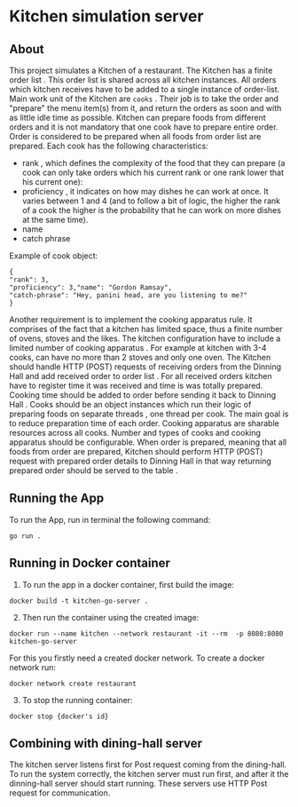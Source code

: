 # Kitchen simulation server

## About
This project simulates a Kitchen of a restaurant. The Kitchen has a finite order list . This order list is shared across all kitchen instances. All orders which kitchen receives have to be added to a single instance of order-list. Main work unit of the Kitchen are `cooks` . Their job is to take the order and "prepare" the menu item(s) from it, and return the orders as soon and with as little idle time as possible. Kitchen can prepare foods from different orders and it is not mandatory that one cook have to prepare entire order. Order is considered to be prepared when all foods from order list are
prepared. Each cook has the following characteristics:
* rank , which defines the complexity of the food that they can prepare (a cook can only take orders which his current rank or one rank lower that his current one):
* proficiency , it indicates on how may dishes he can work at once. It varies between 1 and 4 (and to follow a bit of logic, the
higher the rank of a cook the higher is the probability that he can work on more dishes at the same time).
* name
* catch phrase

Example of cook object:

```golang
{
"rank": 3,
"proficiency": 3,"name": "Gordon Ramsay",
"catch-phrase": "Hey, panini head, are you listening to me?"
}
```
Another requirement is to implement the cooking apparatus rule. It comprises of the fact that a kitchen has limited space, thus a finite number of ovens, stoves and the likes. The kitchen configuration have to include a limited number of cooking apparatus . For example at kitchen with 3-4
cooks, can have no more than 2 stoves and only one oven.
The Kitchen should handle HTTP (POST) requests of receiving orders from the Dinning Hall and add received order to
order list . For all received orders kitchen have to register time it was received and time is was totally prepared. Cooking
time should be added to order before sending it back to Dinning Hall .
Cooks should be an object instances which run their logic of preparing foods on separate threads , one thread per cook.
The main goal is to reduce preparation time of each order.
Cooking apparatus are sharable resources across all cooks.
Number and types of cooks and cooking apparatus should be configurable.
When order is prepared, meaning that all foods from order are prepared, Kitchen should perform HTTP (POST) request with
prepared order details to Dinning Hall in that way returning prepared order should be served to the table .

## Running the App
To run the App, run in terminal the following command:<br />


 `go run .`


## Running in Docker container
1. To run the app in a docker container, first build the image:<br />

`docker build -t kitchen-go-server .`

2. Then run the container using the created image:<br />

`docker run --name kitchen --network restaurant -it --rm  -p 8080:8080 kitchen-go-server`

For this you firstly need a created docker network. To create a docker network run:

`docker network create restaurant`

3. To stop the running container:

`docker stop {docker's id}`

## Combining with dining-hall server

The kitchen server listens first for Post request coming from the dining-hall. To run the system correctly, the kitchen server must run first, and after it the dinning-hall 
server should start running. These servers use HTTP Post request for communication.
